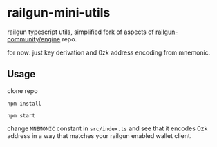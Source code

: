 # railgun-mini-utils

railgun typescript utils, simplified fork of aspects of [railgun-community/engine](https://github.com/railgun-community/engine) repo.

for now: just key derivation and 0zk address encoding from mnemonic.

## Usage

clone repo

```
npm install
```

```
npm start
```

change `MNEMONIC` constant in `src/index.ts` and see that it encodes 0zk address in a way that matches your railgun enabled wallet client.